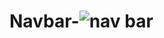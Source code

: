 # Navbar-![nav bar](https://github.com/MeherMeghe/Navbar-/assets/144661787/84fe2928-f722-4c93-8e72-470a5bdc3f24)
